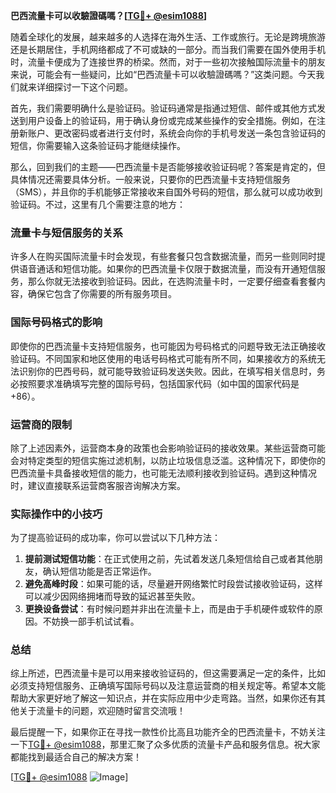 **巴西流量卡可以收驗證碼嗎？[[TG💪+ @esim1088](https://t.me/s/esim1088)]**

随着全球化的发展，越来越多的人选择在海外生活、工作或旅行。无论是跨境旅游还是长期居住，手机网络都成了不可或缺的一部分。而当我们需要在国外使用手机时，流量卡便成为了连接世界的桥梁。然而，对于一些初次接触国际流量卡的朋友来说，可能会有一些疑问，比如“巴西流量卡可以收驗證碼嗎？”这类问题。今天我们就来详细探讨一下这个问题。

首先，我们需要明确什么是验证码。验证码通常是指通过短信、邮件或其他方式发送到用户设备上的验证码，用于确认身份或完成某些操作的安全措施。例如，在注册新账户、更改密码或者进行支付时，系统会向你的手机号发送一条包含验证码的短信，你需要输入这条验证码才能继续操作。

那么，回到我们的主题——巴西流量卡是否能够接收验证码呢？答案是肯定的，但具体情况还需要具体分析。一般来说，只要你的巴西流量卡支持短信服务（SMS），并且你的手机能够正常接收来自国外号码的短信，那么就可以成功收到验证码。不过，这里有几个需要注意的地方：

### **流量卡与短信服务的关系**
许多人在购买国际流量卡时会发现，有些套餐只包含数据流量，而另一些则同时提供语音通话和短信功能。如果你的巴西流量卡仅限于数据流量，而没有开通短信服务，那么你就无法接收到验证码。因此，在选购流量卡时，一定要仔细查看套餐内容，确保它包含了你需要的所有服务项目。

### **国际号码格式的影响**
即使你的巴西流量卡支持短信服务，也可能因为号码格式的问题导致无法正确接收验证码。不同国家和地区使用的电话号码格式可能有所不同，如果接收方的系统无法识别你的巴西号码，就可能导致验证码发送失败。因此，在填写相关信息时，务必按照要求准确填写完整的国际号码，包括国家代码（如中国的国家代码是+86）。

### **运营商的限制**
除了上述因素外，运营商本身的政策也会影响验证码的接收效果。某些运营商可能会对特定类型的短信实施过滤机制，以防止垃圾信息泛滥。这种情况下，即使你的巴西流量卡具备接收短信的能力，也可能无法顺利接收到验证码。遇到这种情况时，建议直接联系运营商客服咨询解决方案。

### **实际操作中的小技巧**
为了提高验证码的成功率，你可以尝试以下几种方法：
1. **提前测试短信功能**：在正式使用之前，先试着发送几条短信给自己或者其他朋友，确认短信功能是否正常运作。
2. **避免高峰时段**：如果可能的话，尽量避开网络繁忙时段尝试接收验证码，这样可以减少因网络拥堵而导致的延迟甚至失败。
3. **更换设备尝试**：有时候问题并非出在流量卡上，而是由于手机硬件或软件的原因。不妨换一部手机试试看。

### **总结**
综上所述，巴西流量卡是可以用来接收验证码的，但这需要满足一定的条件，比如必须支持短信服务、正确填写国际号码以及注意运营商的相关规定等。希望本文能帮助大家更好地了解这一知识点，并在实际应用中少走弯路。当然，如果你还有其他关于流量卡的问题，欢迎随时留言交流哦！

最后提醒一下，如果你正在寻找一款性价比高且功能齐全的巴西流量卡，不妨关注一下[TG💪+ @esim1088](https://t.me/s/esim1088)，那里汇聚了众多优质的流量卡产品和服务信息。祝大家都能找到最适合自己的解决方案！

[[TG💪+ @esim1088](https://t.me/s/esim1088) ![Image](https://i.postimg.cc/4NQfJmqS/Snipaste-2025-05-13-00-14-12.png)]